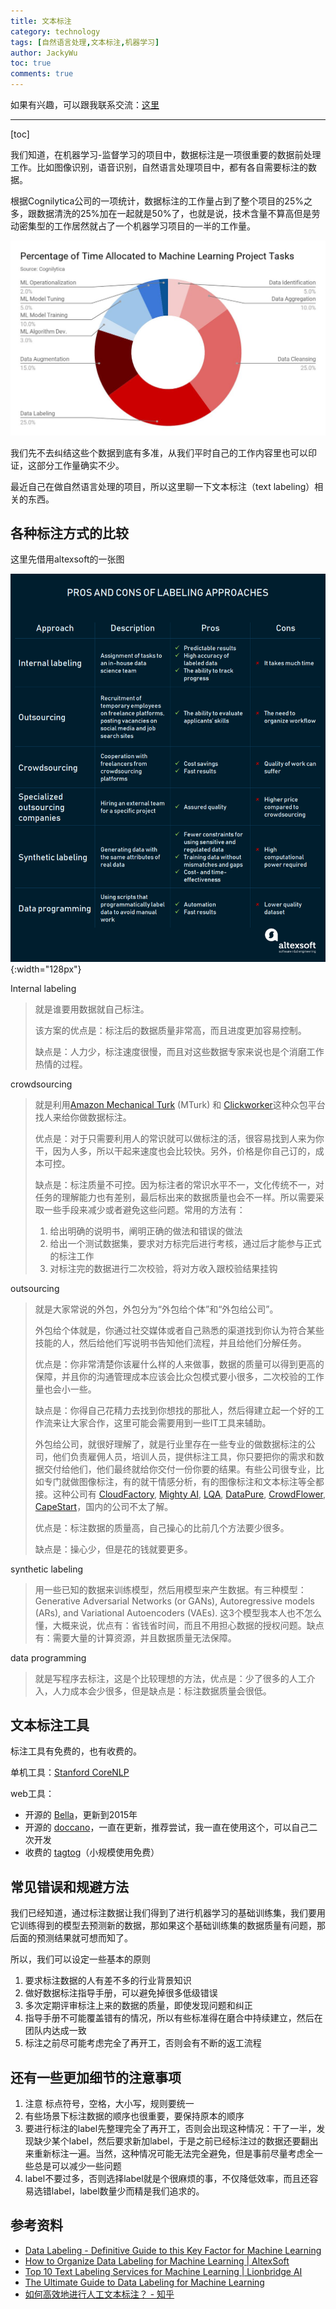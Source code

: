 ```yaml
---
title: 文本标注
category: technology
tags: [自然语言处理,文本标注,机器学习]
author: JackyWu
toc: true
comments: true
---
```


如果有兴趣，可以跟我联系交流：[这里](/contact/)

---

[toc]

我们知道，在机器学习-监督学习的项目中，数据标注是一项很重要的数据前处理工作。比如图像识别，语音识别，自然语言处理项目中，都有各自需要标注的数据。

根据Cognilytica公司的一项统计，数据标注的工作量占到了整个项目的25%之多，跟数据清洗的25%加在一起就是50%了，也就是说，技术含量不算高但是劳动密集型的工作居然就占了一个机器学习项目的一半的工作量。

![word-image](/assets/images/machine_learning/word-image.png)

我们先不去纠结这些个数据到底有多准，从我们平时自己的工作内容里也可以印证，这部分工作量确实不少。

最近自己在做自然语言处理的项目，所以这里聊一下文本标注（text labeling）相关的东西。

## 各种标注方式的比较

这里先借用altexsoft的一张图

![C972465B-F4E9-44C1-8EF8-8FC79237035C](/assets/images/machine_learning/C972465B-F4E9-44C1-8EF8-8FC79237035C.png){:width="128px"}

Internal labeling

> 就是谁要用数据就自己标注。
>
> 该方案的优点是：标注后的数据质量非常高，而且进度更加容易控制。
>
> 缺点是：人力少，标注速度很慢，而且对这些数据专家来说也是个消磨工作热情的过程。

crowdsourcing

> 就是利用[Amazon Mechanical Turk](https://www.mturk.com/) (MTurk) 和 [Clickworker](https://www.clickworker.com/about-us/)这种众包平台找人来给你做数据标注。
>
> 优点是：对于只需要利用人的常识就可以做标注的活，很容易找到人来为你干，因为人多，所以干起来速度也会比较快。另外，价格是你自己订的，成本可控。
>
> 缺点是：标注质量不可控。因为标注者的常识水平不一，文化传统不一，对任务的理解能力也有差别，最后标出来的数据质量也会不一样。所以需要采取一些手段来减少或者避免这些问题。常用的方法有：
>
> 1. 给出明确的说明书，阐明正确的做法和错误的做法
> 2. 给出一个测试数据集，要求对方标完后进行考核，通过后才能参与正式的标注工作
> 3. 对标注完的数据进行二次校验，将对方收入跟校验结果挂钩

outsourcing

> 就是大家常说的外包，外包分为“外包给个体”和“外包给公司”。
>
> 外包给个体就是，你通过社交媒体或者自己熟悉的渠道找到你认为符合某些技能的人，然后给他们写说明书告知他们流程，并且给他们分解任务。
>
> 优点是：你非常清楚你该雇什么样的人来做事，数据的质量可以得到更高的保障，并且你的沟通管理成本应该会比众包模式要小很多，二次校验的工作量也会小一些。
>
> 缺点是：你得自己花精力去找到你想找的那批人，然后得建立起一个好的工作流来让大家合作，这里可能会需要用到一些IT工具来辅助。
>
> 外包给公司，就很好理解了，就是行业里存在一些专业的做数据标注的公司，他们负责雇佣人员，培训人员，提供标注工具，你只要把你的需求和数据交付给他们，他们最终就给你交付一份你要的结果。有些公司很专业，比如专门就做图像标注，有的就干情感分析，有的图像标注和文本标注等全都接。这种公司有  [CloudFactory](https://www.cloudfactory.com/), [Mighty AI](https://mty.ai/), [LQA](https://www.linkedin.com/company/lqa/),  [DataPure](https://www.datapure.co/), [CrowdFlower](https://www.crowdflower.com/), [CapeStart](http://www.capestart.com/)，国内的公司不太了解。
>
> 优点是：标注数据的质量高，自己操心的比前几个方法要少很多。
>
> 缺点是：操心少，但是花的钱就要更多。

synthetic labeling

> 用一些已知的数据来训练模型，然后用模型来产生数据。有三种模型：Generative Adversarial Networks (or GANs), Autoregressive models (ARs), and Variational Autoencoders (VAEs). 这3个模型我本人也不怎么懂，大概来说，优点有：省钱省时间，而且不用担心数据的授权问题。缺点有：需要大量的计算资源，并且数据质量无法保障。

data programming

> 就是写程序去标注，这是个比较理想的方法，优点是：少了很多的人工介入，人力成本会少很多，但是缺点是：标注数据质量会很低。



## 文本标注工具

标注工具有免费的，也有收费的。

单机工具：[Stanford CoreNLP](https://stanfordnlp.github.io/CoreNLP/)

web工具：

- 开源的 [Bella](https://github.com/dennybritz/bella)，更新到2015年
- 开源的 [doccano](https://github.com/doccano/doccano)，一直在更新，推荐尝试，我一直在使用这个，可以自己二次开发
- 收费的 [tagtog](https://www.tagtog.net/-pricing)（小规模使用免费）

## 常见错误和规避方法

我们已经知道，通过标注数据让我们得到了进行机器学习的基础训练集，我们要用它训练得到的模型去预测新的数据，那如果这个基础训练集的数据质量有问题，那后面的预测结果就可想而知了。

所以，我们可以设定一些基本的原则

1. 要求标注数据的人有差不多的行业背景知识
2. 做好数据标注指导手册，可以避免掉很多低级错误
3. 多次定期评审标注上来的数据的质量，即使发现问题和纠正
4. 指导手册不可能覆盖错有的情况，所以有些标准得在磨合中持续建立，然后在团队内达成一致
5. 标注之前尽可能考虑完全了再开工，否则会有不断的返工流程

## 还有一些更加细节的注意事项

1. 注意 标点符号，空格，大小写，规则要统一
2. 有些场景下标注数据的顺序也很重要，要保持原本的顺序
3. 要进行标注的label先整理完全了再开工，否则会出现这种情况：干了一半，发现缺少某个label，然后要求新加label，于是之前已经标注过的数据还要翻出来重新标注一遍。当然，这种情况可能无法完全避免，但是事前尽量考虑全一些总是可以减少一些问题
4. label不要过多，否则选择label就是个很麻烦的事，不仅降低效率，而且还容易选错label，label数量少而精是我们追求的。

## 参考资料

- [Data Labeling - Definitive Guide to this Key Factor for Machine Learning](https://www.promptcloud.com/blog/the-definitive-guide-to-data-labeling-for-machine-learning/?utm_campaign=blog&utm_medium=referral&utm_source=Quora)
- [How to Organize Data Labeling for Machine Learning | AltexSoft](https://www.altexsoft.com/blog/datascience/how-to-organize-data-labeling-for-machine-learning-approaches-and-tools/)
- [Top 10 Text Labeling Services for Machine Learning | Lionbridge AI](https://lionbridge.ai/articles/top-10-text-labeling-services-for-machine-learning/)
- [The Ultimate Guide to Data Labeling for Machine Learning](https://www.cloudfactory.com/data-labeling-guide)
- [如何高效地进行人工文本标注？ - 知乎](https://www.zhihu.com/question/62880596)

